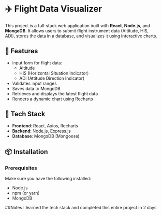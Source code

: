 # ✈️ Flight Data Visualizer

This project is a full-stack web application built with **React**, **Node.js**, and **MongoDB**. It allows users to submit flight instrument data (Altitude, HIS, ADI), stores the data in a database, and visualizes it using interactive charts.

## 🚀 Features

- Input form for flight data:
  - Altitude
  - HIS (Horizontal Situation Indicator)
  - ADI (Attitude Direction Indicator)
- Validates input ranges
- Saves data to MongoDB
- Retrieves and displays the latest flight data
- Renders a dynamic chart using Recharts

## 🧰 Tech Stack

- **Frontend**: React, Axios, Recharts
- **Backend**: Node.js, Express.js
- **Database**: MongoDB (Mongoose)

## 📦 Installation

### Prerequisites

Make sure you have the following installed:

- Node.js
- npm (or yarn)
- MongoDB

##Notes
I learned the tech stack and completed this entire project in 2 days


